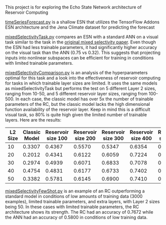 This project is for exploring the Echo State Network architecture of Reservoir Computing

[timeSeriesForecast.py](timeSeriesForecast.py) is a shallow ESN that utilizes the TensorFlow Addons ESN architecture and the Jena Climate dataset for predicting the forecast 

[mixedSelectivityTask.py](mixedSelectivityTask.py) compares an ESN with a standard ANN on a visual task similar to the task in the [original mixed selectivity paper](https://www.nature.com/articles/nature12160). Even though the ESN had less trainable parameters, it had significantly higher accuracy on the visual task than the ANN (0.75 vs 0.32). This suggests that projecting inputs into nonlinear subspaces can be efficient for training in conditions with limited trainable parameters. 

[mixedSelectivityComparison.py](mixedSelectivityComparison.py) is an analysis of the hyperparameters optimal for this task and a look into the effectiveness of reservoir computing for tasks in which trainable layer sizes are limited. It uses the same models as mixedSelectivityTask but performs the test on 5 different Layer 2 sizes, ranging from 10-50, and 5 different reservoir layer sizes, ranging from 100-500. In each case, the classic model has over 5x the number of trainable parameters of the RC, but the classic model lacks the high dimensional function availability of the reservoir layer. Keep in mind this is a difficult visual task, so 80% is quite high given the limited number of trainable layers. Here are the results:

| L2 Size    | Classic Model | Reservoir size 100 | Reservoir size 200 | Reservoir size 300 | Reservoir size 400 | Reservoir size 500 |
| -------- | ------- | ------- |------- |------- |------- |------- |
| 10  | 0.3307 | 0.4367 | 0.5570 | 0.5347 | 0.6354 | 0.6801 |
| 20 | 0.2012 |0.4341 | 0.6122 | 0.6059 |  0.7224 | 0.7427 |
| 30   |0.2974| 0.4939| 0.6071 | 0.6833 | 0.7078 | 0.7258 |
| 40   | 0.4754 | 0.4831 |  0.6177 | 0.6733 | 0.7402 | 0.8041 |
| 50   |0.3382 | 0.5781 | 0.6145 | 0.6900 | 0.7410 | 0.8053 |

[mixedSelectivityFewShot.py](mixedSelectivityFewShot.py) is an example of an RC outperforming a standard model in conditions of low amounts of training data (3000 examples), limited trainable parameters, and extra layers, with Layer 2 sizes being 50. In these cases with limited trainable parameters, the RC architecture shows its strength. The RC had an accuracy of 0.7672 while the ANN had an accuracy of  0.5800 in conditions of low training data. 
